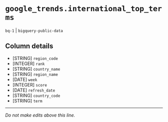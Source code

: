 # `google_trends.international_top_terms`
`bq-1` | `bigquery-public-data`

## Column details
* [STRING]    `region_code`
* [INTEGER]   `rank`
* [STRING]    `country_name`
* [STRING]    `region_name`
* [DATE]      `week`
* [INTEGER]   `score`
* [DATE]      `refresh_date`
* [STRING]    `country_code`
* [STRING]    `term`

-------------------------------------------------------------------------------
*Do not make edits above this line.*

